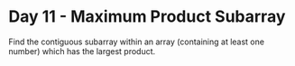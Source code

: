 # Day 11 - Maximum Product Subarray

Find the contiguous subarray within an array (containing at least one number) which has the largest product.
